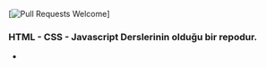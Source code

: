 [![Pull Requests Welcome](https://img.shields.io/badge/WebGeli%C5%9Ftirme-HTML-green)]
### HTML - CSS - Javascript Derslerinin olduğu bir repodur.

-

